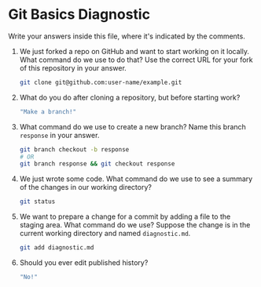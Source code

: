 # Git Basics Diagnostic

Write your answers inside this file, where it's indicated by the comments.

1.  We just forked a repo on GitHub and want to start working on it locally.
    What command do we use to do that? Use the correct URL for your fork of this
    repository in your answer.

    <!-- Do not give full credit if SSH url is not used. -->
    ```sh
    git clone git@github.com:user-name/example.git
    ```

2.  What do you do after cloning a repository, but before starting work?

    <!-- This code block should be removed, it's a text response. -->
    ```sh
    "Make a branch!"
    ```

3.  What command do we use to create a new branch? Name this branch `response`
    in your answer.

    ```sh
    git branch checkout -b response
    # OR
    git branch response && git checkout response
    ```

4.  We just wrote some code. What command do we use to see a summary of the
    changes in our working directory?

    ```sh
    git status
    ```

5.  We want to prepare a change for a commit by adding a file to the staging
    area. What command do we use? Suppose the change is in the current working
    directory and named `diagnostic.md`.

    ```sh
    git add diagnostic.md
    ```

6.  Should you ever edit published history?

    ```sh
    "No!"
    ```
